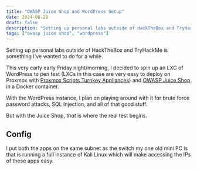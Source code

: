```yaml
---
title: "OWASP Juice Shop and WordPress Setup"
date: 2024-06-28
draft: false
description: "Setting up personal labs outside of HackTheBox and TryHackMe is something I've wanted to do for a while."
tags: ["owasp juice shop", "wordpress"]
---
```


Setting up personal labs outside of HackTheBox and TryHackMe is something I've wanted to do for a while.
<!--truncate-->

This very early early Friday night/morning, I decided to spin up an LXC of WordPress to pen test (LXCs in this case are very easy to deploy on Proxmox with [Proxmox Scripts Turnkey Appliances](https://tteck.github.io/Proxmox/#turnkey-lxc-appliances)) and [OWASP Juice Shop](https://owasp.org/www-project-juice-shop/) in a Docker container.

With the WordPress instance, I plan on playing around with it for brute force password attacks, SQL Injection, and all of that good stuff.

But with the Juice Shop, *that* is where the real test begins.

## Config

I put both the apps on the same subnet as the switch my one old mini PC is that is running a full instance of Kali Linux which will make accessing the IPs of these apps easy.